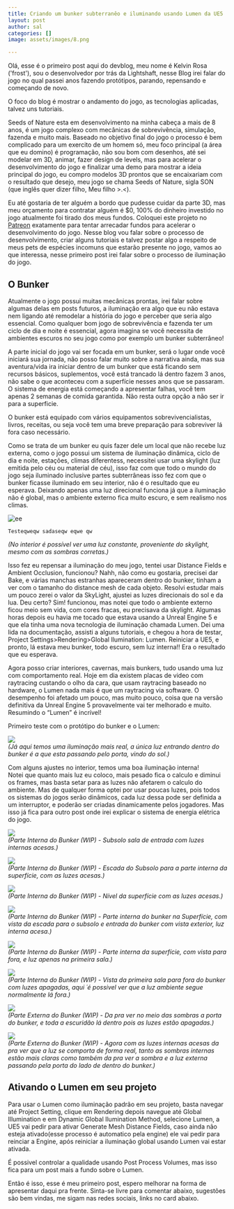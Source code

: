 ```yaml
---
title: Criando um bunker subterranêo e iluminando usando Lumen da UE5
layout: post
author: sal
categories: []
image: assets/images/8.png

---
```

Olá, esse é o primeiro post aqui do devblog, meu nome é Kelvin Rosa ('frost'), sou o desenvolvedor por trás da Lightshaft, nesse Blog irei falar do jogo no qual passei anos fazendo protótipos, parando, repensando e começando de novo.

O foco do blog é mostrar o andamento do jogo, as tecnologias aplicadas, talvez uns tutoriais.

Seeds of Nature esta em desenvolvimento na minha cabeça a mais de 8 anos, é um jogo complexo com mecânicas de sobrevivência, simulação, fazenda e muito mais. Baseado no objetivo final do jogo o processo é bem complicado para um exercito de um homem só, meu foco principal (a área que eu domino) é programação, não sou bom com desenhos, até sei modelar em 3D, animar, fazer design de levels, mas para acelerar o desenvolvimento do jogo e finalizar uma demo para mostrar a ideia principal do jogo, eu compro modelos 3D prontos que se encaixariam com o resultado que desejo, meu jogo se chama Seeds of Nature, sigla SON (que inglês quer dizer filho, Meu filho >.<).

Eu até gostaria de ter alguém a bordo que pudesse cuidar da parte 3D, mas meu orçamento para contratar alguém é $0, 100% do dinheiro investido no jogo atualmente foi tirado dos meus fundos. Coloquei este projeto no <a href="https://www.patreon.com/lightshaft">Patreon</a> exatamente para tentar arrecadar fundos para acelerar o desenvolvimento do jogo. Nesse blog vou falar sobre o processo de desenvolvimento, criar alguns tutoriais e talvez postar algo a respeito de meus pets de espécies incomuns que estarão presente no jogo, vamos ao que interessa, nesse primeiro post irei falar sobre o processo de iluminação do jogo.

## O Bunker

Atualmente o jogo possui muitas mecânicas prontas, irei falar sobre algumas delas em posts futuros, a iluminação era algo que eu não estava nem ligando até remodelar a história do jogo e perceber que seria algo essencial. Como qualquer bom jogo de sobrevivência e fazenda ter um ciclo de dia e noite é essencial, agora imagina se você necessita de ambientes escuros no seu jogo como por exemplo um bunker subterrâneo!

A parte inicial do jogo vai ser focada em um bunker, será o lugar onde você iniciará sua jornada, não posso falar muito sobre a narrativa ainda, mas sua aventura/vida ira iniciar dentro de um bunker que está ficando sem recursos básicos, suplementos, você está trancado lá dentro fazem 3 anos, não sabe o que aconteceu com a superfície nesses anos que se passaram. O sistema de energia está começando a apresentar falhas, você tem apenas 2 semanas de comida garantida. Não resta outra opção a não ser ir para a superficie.

O bunker está equipado com vários equipamentos sobrevivencialistas, livros, receitas, ou seja você tem uma breve preparação para sobreviver lá fora caso necessário.

Como se trata de um bunker eu quis fazer dele um local que não recebe luz externa, como o jogo possui um sistema de iluminação dinâmica, ciclo de dia e noite, estações, climas diferentess, necessitei usar uma skylight (luz emitida pelo céu ou material de céu), isso faz com que todo o mundo do jogo seja iluminado inclusive partes subterrâneas isso fez com que o bunker ficasse iluminado em seu interior, não é o resultado que eu esperava. Deixando apenas uma luz direcional funciona já que a iluminação não é global, mas o ambiente externo fica muito escuro, e sem realismo nos climas.

![ee](/assets/images/7.png "No interior é possível ver uma luz constante, proveniente do skylight, mesmo com as sombras corretas.")

    Testeqweqw sadaseqw eqwe qw

  
_(No interior é possível ver uma luz constante, proveniente do skylight, mesmo com as sombras corretas.)_

Isso fez eu repensar a iluminação do meu jogo, tentei usar Distance Fields e Ambient Occlusion, funcionou? Nahh, não como eu gostaria, precisei dar Bake, e várias manchas estranhas apareceram dentro do bunker, tinham a ver com o tamanho do distance mesh de cada objeto. Resolvi estudar mais um pouco zerei o valor da SkyLight, ajustei as luzes direcionais do sol e da lua. Deu certo? Sim! funcionou, mas notei que todo o ambiente externo ficou meio sem vida, com cores fracas, eu precisava da skylight. Algumas horas depois eu havia me tocado que estava usando a Unreal Engine 5 e que ela tinha uma nova tecnologia de iluminação chamada Lumen. Dei uma lida na documentação, assisti a alguns tutoriais, e chegou a hora de testar, Project Settings>Rendering>Global Ilumination: Lumen. Reiniciar a UE5, e pronto, lá estava meu bunker, todo escuro, sem luz interna!! Era o resultado que eu esperava.

Agora posso criar interiores, cavernas, mais bunkers, tudo usando uma luz com comportamento real. Hoje em dia existem placas de video com raytracing custando o olho da cara, que usam raytracing baseado no hardware, o Lumen nada mais é que um raytracing via software. O desempenho foi afetado um pouco, mas muito pouco, coisa que na versão definitiva da Unreal Engine 5 provavelmente vai ter melhorado e muito. Resumindo o “Lumen” é incrível!

Primeiro teste com o protótipo do bunker e o Lumen:

![](/assets/images/15.png)  
_(Já aqui temos uma iluminação mais real, a única luz entrando dentro do bunker é a que esta passando pelo porta, vindo do sol.)_

Com alguns ajustes no interior, temos uma boa iluminação interna!  
Notei que quanto mais luz eu coloco, mais pesado fica o calculo e diminui os frames, mas basta setar para as luzes não afetarem o calculo do ambiente. Mas de qualquer forma optei por usar poucas luzes, pois todos os sistemas do jogos serão dinâmicos, cada luz dessa pode ser definida a um interruptor, e poderão ser criadas dinamicamente pelos jogadores. Mas isso já fica para outro post onde irei explicar o sistema de energia elétrica do jogo.

![](/assets/images/9.png)  
_(Parte Interna do Bunker (WIP) - Subsolo sala de entrada com luzes internas acesas.)_

![](/assets/images/20.png)  
_(Parte Interna do Bunker (WIP) - Escada do Subsolo para a parte interna da superfície, com as luzes acesas.)_

![](/assets/images/8.png)  
_(Parte Interna do Bunker (WIP) - Nível da superfície com as luzes acesas.)_

![](/assets/images/10.png)  
_(Parte Interna do Bunker (WIP) - Parte interna do bunker na Superfície, com vista da escada para o subsolo e entrada do bunker com vista exterior, luz interna acesa.)_

![](/assets/images/11.png)  
_(Parte Interna do Bunker (WIP) - Parte interna da superfície, com vista para fora, e luz apenas na primeira sala.)_

![](/assets/images/12.png)  
_(Parte Interna do Bunker (WIP) - Vista da primeira sala para fora do bunker com luzes apagadas, aqui ´é possivel ver que a luz ambiente segue normalmente lá fora.)_

![](/assets/images/13.png)  
_(Parte Externa do Bunker (WIP) - Da pra ver no meio das sombras a porta do bunker, e toda a escuridão lá dentro pois as luzes estão apagadas.)_

![](/assets/images/14.png)  
_(Parte Externa do Bunker (WIP) - Agora com as luzes internas acesas da pra ver que a luz se comporta de forma real, tanto as sombras internas estão mais claras como também da pra ver a sombra e a luz externa passando pela porta do lado de dentro do bunker.)_

## Ativando o Lumen em seu projeto

Para usar o Lumen como iluminação padrão em seu projeto, basta navegar até Project Setting, clique em Rendering depois navegue até Global Illumination e em Dynamic Global Ilumination Method, selecione Lumen, a UE5 vai pedir para ativar Generate Mesh Distance Fields, caso ainda não esteja ativado(esse processo é automatico pela engine) ele vai pedir para reinciar a Engine, após reiniciar a iluminação global usando Lumen vai estar ativada.

É possivel controlar a qualidade usando Post Process Volumes, mas isso fica para um post mais a fundo sobre o Lumen.

Então é isso, esse é meu primeiro post, espero melhorar na forma de apresentar daqui pra frente. Sinta-se livre para comentar abaixo, sugestões são bem vindas, me sigam nas redes sociais, links no card abaixo.